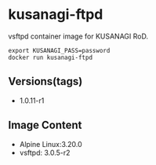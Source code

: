 # kusanagi-ftpd

vsftpd container image for KUSANAGI RoD.
```
export KUSANAGI_PASS=password
docker run kusanagi-ftpd
```

## Versions(tags)
- 1.0.11-r1

## Image Content
- Alpine Linux:3.20.0
- vsftpd: 3.0.5-r2


